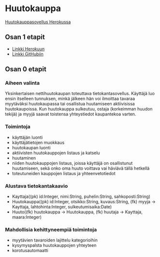 # Huutokauppa

[Huutokauppasovellus Herokussa](https://hhuutokauppa.herokuapp.com/)


## Osan 1 etapit

* [Linkki Herokuun](http://tsoha-demo-hannu.herokuapp.com/)
* [Linkki GitHubiin](https://github.com/hannuorn/tsoha-osa1)


## Osan 0 etapit

### Aiheen valinta

Yksinkertaisen nettihuutokaupan toteuttava tietokantasovellus. Käyttäjä luo ensin
itselleen tunnuksen, minkä jälkeen hän voi ilmoittaa tavaraa myytäväksi huutokaupassa
tai osallistua huutamiseen aktiivisissa huutokaupoissa. Kun huutokauppa sulkeutuu,
ostaja (korkeimman huudon tekijä) ja myyjä saavat toistensa yhteystiedot kaupantekoa
varten.


### Toimintoja

* käyttäjän luonti
* käyttäjätietojen muokkaus
* huutokaupan luonti
* aktiivisten huutokauppojen listaus ja katselu
* huutaminen
* niiden huutokauppojen listaus, joissa käyttäjä on osallistunut huutamiseen, sekä onko oma huuto voittava vai häviävä tällä hetkellä
* toteutuneiden kauppojen listaus ja yhteenvetotiedot


### Alustava tietokantakaavio

* Kayttaja((pk) id:Integer, nimi:String, puhelin:String, sahkoposti:String)
* Huutokauppa((pk) id:Integer, otsikko:String, kuvaus:String, (fk) myyja -> Kayttaja, lahtohinta:Integer, sulkeutumisaika:Date)
* Huuto((fk) huutokauppa -> Huutokauppa, (fk) huutaja -> Kayttaja, maara:Integer)


### Mahdollisia kehittyneempiä toimintoja

* myytävien tavaroiden lajittelu kategorioihin
* kysymyspalsta huutokauppojen yhteyteen
* korotusautomaatti
